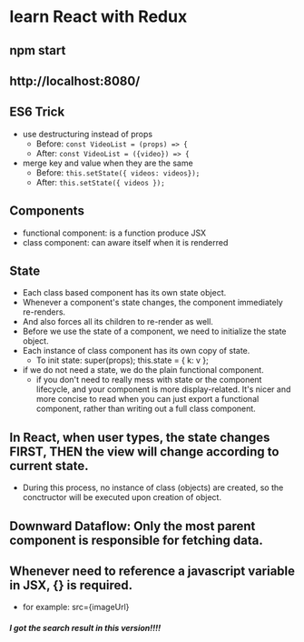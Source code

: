 # learn React with Redux

## npm start
## http://localhost:8080/


## ES6 Trick
- use destructuring instead of props
  - Before: `const VideoList = (props) => {`
  - After: `const VideoList = ({video}) => {`
- merge key and value when they are the same
  - Before: `this.setState({ videos: videos});`
  - After: `this.setState({ videos });`

## Components
- functional component: is a function produce JSX
- class component: can aware itself when it is renderred

## State
- Each class based component has its own state object.
- Whenever a component's state changes, the component immediately re-renders.
- And also forces all its children to re-render as well.
- Before we use the state of a component, we need to initialize the state object.
- Each instance of class component has its own copy of state.
  - To init state: super(props); this.state = { k: v };
- if we do not need a state, we do the plain functional component.
  - if you don't need to really mess with state or the component lifecycle, and your component is more display-related. It's nicer and more concise to read when you can just export a functional component, rather than writing out a full class component.

## In React, when user types, the state changes FIRST, THEN the view will change according to current state. 
- During this process, no instance of class (objects) are created, so the conctructor will be executed upon creation of object.

## Downward Dataflow: Only the most parent component is responsible for fetching data.

## Whenever need to reference a javascript variable in JSX, {} is required.
- for example: src={imageUrl}






##### I got the search result in this version!!!!